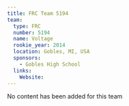 ```yaml
---
title: FRC Team 5194
team:
  type: FRC
  number: 5194
  name: Voltage
  rookie_year: 2014
  location: Gobles, MI, USA
  sponsors:
    - Gobles High School
  links:
    Website: 
---
```

No content has been added for this team